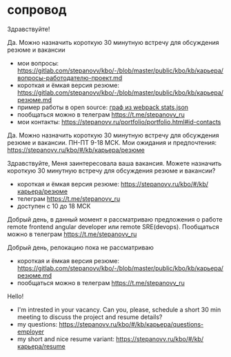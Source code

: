 # сопровод

Здравствуйте!

Да. Можно назначить короткую 30 минутную встречу для обсуждения резюме и вакансии
 * мои вопросы: https://gitlab.com/stepanovv/kbo/-/blob/master/public/kbo/kb/карьера/вопросы-работодателю-проект.md
 * короткая и ёмкая версия резюме: https://gitlab.com/stepanovv/kbo/-/blob/master/public/kbo/kb/карьера/резюме.md
 * пример работы в open source: [граф из webpack stats.json](https://github.com/bskydive/webpack-dep-graph)
 * пообщаться можно в телеграм https://t.me/stepanovv_ru
 * мои контакты: https://stepanovv.ru/portfolio/portfolio.html#id-contacts


Да. Можно назначить короткую 30 минутную встречу для обсуждения резюме и вакансии. ПН-ПТ 9-18 МСК.
Мои ожидания и предпочтения: https://stepanovv.ru/kbo/#/kb/карьера/резюме

Здравствуйте,
Меня заинтересовала ваша вакансия. Можете назначить короткую 30 минутную встречу для обсуждения резюме и вакансии?

* короткая и ёмкая версия резюме: https://stepanovv.ru/kbo/#/kb/карьера/резюме
* телеграм https://t.me/stepanovv_ru
* доступен с 10 до 18 МСК

Добрый день, в данный момент я рассматриваю предложения о работе remote frontend angular developer или remote SRE(devops). Пообщаться можно в телеграм https://t.me/stepanovv_ru

Добрый день, релокацию пока не рассматриваю
 * короткая и ёмкая версия резюме: https://gitlab.com/stepanovv/kbo/-/blob/master/public/kbo/kb/карьера/резюме.md
 * пообщаться можно в телеграм https://t.me/stepanovv_ru


Hello!
 * I'm intrested in your vacancy. Can you, please, schedule a short 30 min meeting to discuss the project and resume details?
 * my questions: https://stepanovv.ru/kbo/#/kb/карьера/questions-employer
 * my short and nice resume variant: https://stepanovv.ru/kbo/#/kb/карьера/resume
